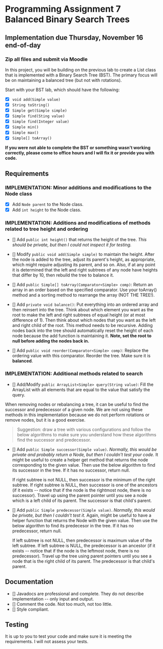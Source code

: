 # Programming Assignment 7 Balanced Binary Search Trees

## Implementation due Thursday, November 16 end-of-day

### Zip all files and submit via Moodle

In this project, you will be building on the previous lab to create a List class that is implemented with a Binary Search Tree (BST). The primary focus will be on maintaining a balanced tree (but not with rotations).

Start with your BST lab, which should have the following:

- [x] `void add(Simple value)`
- [x] `String toString()`
- [x] `Simple get(Simple simple)`
- [x] `Simple find(Sting value)`
- [x] `Simple find(Integer value)`
- [x] `Simple min()`
- [x] `Simple max()`
- [x] `Simple[] toArray()`

**If you were not able to complete the BST or something wasn't working correctly, please come to office hours and I will fix it or provide you with code.**

## Requirements

### IMPLEMENTATION: Minor additions and modifications to the Node class

- [x] Add `Node parent` to the Node class.
- [x] Add `int height` to the Node class.

### IMPLEMENTATION: Additions and modifications of methods related to tree height and ordering

- [] Add `public int height()` that returns the height of the tree. _This should be private, but then I could not inspect it for testing._

- [] Modify `public void add(Simple simple)` to maintain the height. After the node is added to the tree, adjust its parent's height, as appropriate, which might require adjusting its parent, and so on. Also, if at any point it is determined that the left and right subtrees of any node have heights that differ by 10, then rebuild the tree to balance it.

- [] Add `public Simple[] toArray(Comparator<Simple> comp)`: Return an array in an order based on the specified comparator. Use your toArray() method and a sorting method to rearrange the array (NOT THE TREE!).

- [] Add `private void balance()`: Put everything into an ordered array and then reinsert into the tree. Think about which element you want as the root to make the left and right subtrees of equal height (or at most difference of 1). Then think about which nodes that you want as the left and right child of the root. This method needs to be recursive. Adding nodes back into the tree should automatically reset the height of each node because the add function is maintaining it. **Note, set the root to null before adding the nodes back in.**

- [] Add `public void reorder(Comparator<Simple> comp)`: Replace the ordering value with this comparator. Reorder the tree. Make sure it is **balanced**.

### IMPLEMENTATION: Additional methods related to search

- [] Add/Modify `public ArrayList<Simple> query(String value)`: Fill the ArrayList with all elements that are equal to the value that satisfy the query.

When removing nodes or rebalancing a tree, it can be useful to find the successor and predecessor of a given node. We are not using these methods in this implementation because we do not perform rotations or remove nodes, but it is a good exercise.

> Suggestion: draw a tree with various configurations and follow the below algorithms to make sure you understand how these algorithms find the successor and predecessor.

- [] Add `public Simple successor(Simple value)`.  _Normally, this would be private and probably return a Node, but then I couldn't test your code._ It might be useful to create a helper get method that returns the node corresponding to the given value. Then use the below algorithm to find its successor in the tree. If it has no successor, return null.

  If right subtree is not NULL, then successor is the minimum of the right subtree.
  If right subtree is NULL, then successor is one of the ancestors (if it exists -- notice that if the node is the rightmost node, there is no successor). Travel up using the parent pointer until you see a node which is a left child of its parent. The successor is that child's parent.

- [] Add `public Simple predecessor(Simple value)`. _Normally, this would be private, but then I couldn't test it._ Again, might be useful to have a helper function that returns the Node with the given value. Then use the below algorithm to find its predecesor in the tree. If it has no predecessor, return null.

  If left subtree is not NULL, then predecessor is maximum value of the left subtree.
  If left subtree is NULL, the predecessor is an ancestor (if it exists -- notice that if the node is the leftmost node, there is no predecessor). Travel up the tree using parent pointers until you see a node that is the right child of its parent. The predecessor is that child's parent.

## Documentation

- [] Javadocs are professional and complete. They do not describe implementation -- only input and output.
- [] Comment the code. Not too much, not too little.
- [] Style compliant.

## Testing

It is up to you to test your code and make sure it is meeting the requirements. I will not assess your tests.

